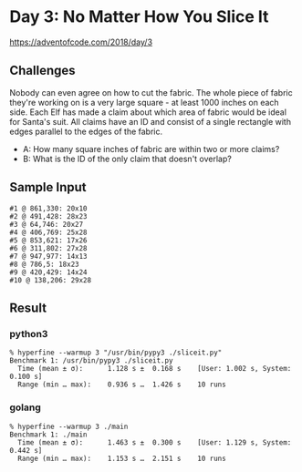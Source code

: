 # Day 3: No Matter How You Slice It

https://adventofcode.com/2018/day/3

## Challenges
Nobody can even agree on how to cut the fabric. The whole piece of fabric they're working on is a very large square - at least 1000 inches on each side. Each Elf has made a claim about which area of fabric would be ideal for Santa's suit. All claims have an ID and consist of a single rectangle with edges parallel to the edges of the fabric.

* A: How many square inches of fabric are within two or more claims?
* B: What is the ID of the only claim that doesn't overlap?

## Sample Input
```
#1 @ 861,330: 20x10
#2 @ 491,428: 28x23
#3 @ 64,746: 20x27
#4 @ 406,769: 25x28
#5 @ 853,621: 17x26
#6 @ 311,802: 27x28
#7 @ 947,977: 14x13
#8 @ 786,5: 18x23
#9 @ 420,429: 14x24
#10 @ 138,206: 29x28
```

## Result
### python3
```
% hyperfine --warmup 3 "/usr/bin/pypy3 ./sliceit.py"
Benchmark 1: /usr/bin/pypy3 ./sliceit.py
  Time (mean ± σ):      1.128 s ±  0.168 s    [User: 1.002 s, System: 0.100 s]
  Range (min … max):    0.936 s …  1.426 s    10 runs
```

### golang
```
% hyperfine --warmup 3 ./main
Benchmark 1: ./main
  Time (mean ± σ):      1.463 s ±  0.300 s    [User: 1.129 s, System: 0.442 s]
  Range (min … max):    1.153 s …  2.151 s    10 runs
```
